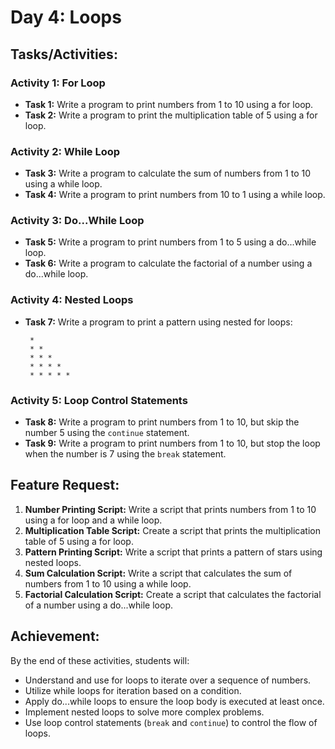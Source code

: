 # Day 4: Loops

## Tasks/Activities:

### Activity 1: For Loop
- **Task 1:** Write a program to print numbers from 1 to 10 using a for loop.
- **Task 2:** Write a program to print the multiplication table of 5 using a for loop.

### Activity 2: While Loop
- **Task 3:** Write a program to calculate the sum of numbers from 1 to 10 using a while loop.
- **Task 4:** Write a program to print numbers from 10 to 1 using a while loop.

### Activity 3: Do...While Loop
- **Task 5:** Write a program to print numbers from 1 to 5 using a do...while loop.
- **Task 6:** Write a program to calculate the factorial of a number using a do...while loop.

### Activity 4: Nested Loops
- **Task 7:** Write a program to print a pattern using nested for loops:

       *
       * *
       * * *
       * * * *
       * * * * *

### Activity 5: Loop Control Statements
- **Task 8:** Write a program to print numbers from 1 to 10, but skip the number 5 using the `continue` statement.
- **Task 9:** Write a program to print numbers from 1 to 10, but stop the loop when the number is 7 using the `break` statement.

## Feature Request:
1. **Number Printing Script:** Write a script that prints numbers from 1 to 10 using a for loop and a while loop.
2. **Multiplication Table Script:** Create a script that prints the multiplication table of 5 using a for loop.
3. **Pattern Printing Script:** Write a script that prints a pattern of stars using nested loops.
4. **Sum Calculation Script:** Write a script that calculates the sum of numbers from 1 to 10 using a while loop.
5. **Factorial Calculation Script:** Create a script that calculates the factorial of a number using a do...while loop.

## Achievement:
By the end of these activities, students will:
- Understand and use for loops to iterate over a sequence of numbers.
- Utilize while loops for iteration based on a condition.
- Apply do...while loops to ensure the loop body is executed at least once.
- Implement nested loops to solve more complex problems.
- Use loop control statements (`break` and `continue`) to control the flow of loops.
